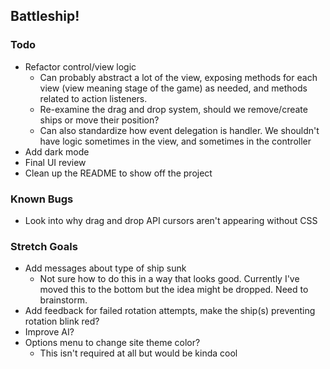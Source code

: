 ## Battleship!

### Todo

- Refactor control/view logic
  - Can probably abstract a lot of the view, exposing methods for each view
    (view meaning stage of the game) as needed, and methods related to action
    listeners.
  - Re-examine the drag and drop system, should we remove/create ships or move
    their position?
  - Can also standardize how event delegation is handler. We shouldn't have
    logic sometimes in the view, and sometimes in the controller
- Add dark mode
- Final UI review
- Clean up the README to show off the project

### Known Bugs

- Look into why drag and drop API cursors aren't appearing without CSS

### Stretch Goals

- Add messages about type of ship sunk
  - Not sure how to do this in a way that looks good. Currently I've moved this
    to the bottom but the idea might be dropped. Need to brainstorm.
- Add feedback for failed rotation attempts, make the ship(s) preventing
  rotation blink red?
- Improve AI?
- Options menu to change site theme color?
  - This isn't required at all but would be kinda cool
